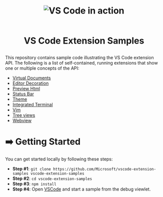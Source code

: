 <h1 align="center">
    <img alt="VS Code in action" src="https://cloud.githubusercontent.com/assets/11839736/16642200/6624dde0-43bd-11e6-8595-c81885ba0dc2.png">
    <br>
    <br>

VS Code Extension Samples
</h1>


This repository contains sample code illustrating the VS Code extension API. The following is a
list of self-contained, running extensions that show one or multiple concepts of the API:

* [Virtual Documents](/contentprovider-sample/README.md)
* [Editor Decoration](/decorator-sample/README.md)
* [Preview Html](/previewhtml-sample/README.md)
* [Status Bar](/statusbar-sample/README.md)
* [Theme](/theme-sample)
* [Integrated Terminal](/terminal-sample/README.md)
* [Vim](/vim-sample/README.md)
* [Tree views](/tree-view-sample/README.md)
* [Webview](/webview-sample/README.md)

# ➡️ Getting Started

You can get started locally by following these steps:

* **Step #1**: `git clone https://github.com/Microsoft/vscode-extension-samples vscode-extension-samples`
* **Step #2**: `cd vscode-extension-samples`
* **Step #3**: `npm install`
* **Step #4**:  Open [VSCode](https://code.visualstudio.com/) and start a sample from the debug viewlet.
